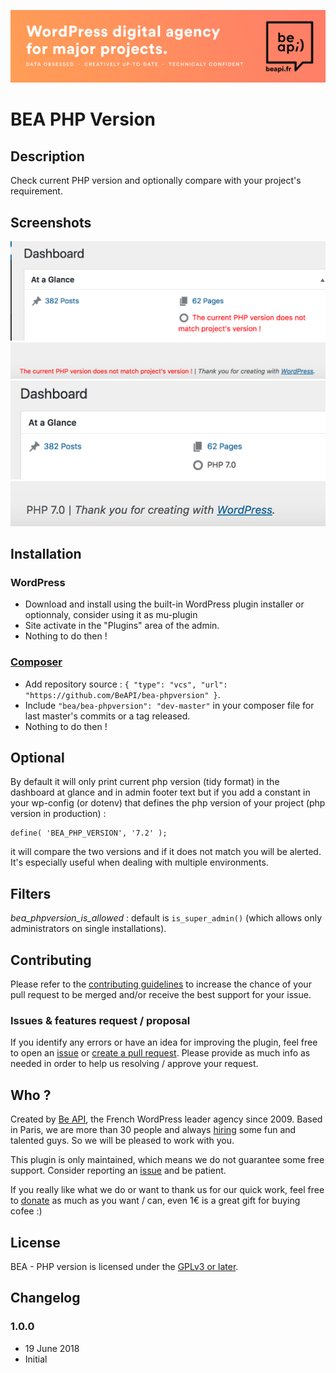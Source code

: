 <a href="https://beapi.fr">![Be API Github Banner](/assets/banner-github.png)</a>

# BEA PHP Version #

## Description ##

Check current PHP version and optionally compare with your project's requirement.

## Screenshots

![Error displayed in widget at glance](/assets/screen-error-glance.png)
![Error displayed in admin footer text](/assets/screen-error-footer.png)
![php version displayed in widget at glance](/assets/screen-glance.png)
![php version displayed in admin footer text](/assets/screen-footer.png)

## Installation

### WordPress

- Download and install using the built-in WordPress plugin installer or optionnaly, consider using it as mu-plugin
- Site activate in the "Plugins" area of the admin.
- Nothing to do then !

### [Composer](http://composer.rarst.net/)

- Add repository source : `{ "type": "vcs", "url": "https://github.com/BeAPI/bea-phpversion" }`.
- Include `"bea/bea-phpversion": "dev-master"` in your composer file for last master's commits or a tag released.
- Nothing to do then !

## Optional

By default it will only print current php version (tidy format) in the dashboard at glance and in admin footer text but if you add a constant in your wp-config (or dotenv) that defines the php version of your project (php version in production) :

	define( 'BEA_PHP_VERSION', '7.2' );

it will compare the two versions and if it does not match you will be alerted. It's especially useful when dealing with multiple environments.

## Filters

*bea_phpversion_is_allowed* : default is `is_super_admin()` (which allows only administrators on single installations).

## Contributing

Please refer to the [contributing guidelines](.github/CONTRIBUTING.md) to increase the chance of your pull request to be merged and/or receive the best support for your issue.

### Issues & features request / proposal

If you identify any errors or have an idea for improving the plugin, feel free to open an [issue](../../issues/new) or [create a pull request](../../compare). Please provide as much info as needed in order to help us resolving / approve your request.

## Who ?

Created by [Be API](https://beapi.fr), the French WordPress leader agency since 2009. Based in Paris, we are more than 30 people and always [hiring](https://beapi.workable.com) some fun and talented guys. So we will be pleased to work with you.

This plugin is only maintained, which means we do not guarantee some free support. Consider reporting an [issue](#issues--features-request--proposal) and be patient. 

If you really like what we do or want to thank us for our quick work, feel free to [donate](https://www.paypal.me/BeAPI) as much as you want / can, even 1€ is a great gift for buying cofee :)

## License

BEA - PHP version is licensed under the [GPLv3 or later](LICENSE.md).

## Changelog ##

### 1.0.0
* 19 June 2018
* Initial
